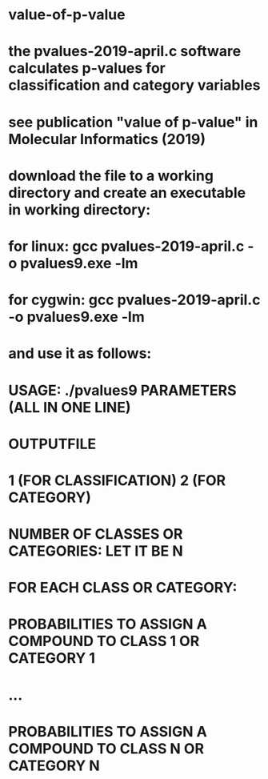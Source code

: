 # value-of-p-value
# the pvalues-2019-april.c software calculates p-values for classification and category variables
# see publication "value of p-value" in Molecular Informatics (2019)
# download the file to a working directory and create an executable in working directory:
# for linux: gcc pvalues-2019-april.c -o pvalues9.exe -lm
# for cygwin: gcc pvalues-2019-april.c -o pvalues9.exe -lm
# and use it as follows:
# USAGE: ./pvalues9 PARAMETERS (ALL IN ONE LINE)
# OUTPUTFILE
#  1 (FOR CLASSIFICATION) 2 (FOR CATEGORY)
#  NUMBER OF CLASSES OR CATEGORIES: LET IT BE N
#  FOR EACH CLASS OR CATEGORY:
#    PROBABILITIES TO ASSIGN A COMPOUND TO CLASS 1 OR CATEGORY 1
#    ...
#    PROBABILITIES TO ASSIGN A COMPOUND TO CLASS N OR CATEGORY N

